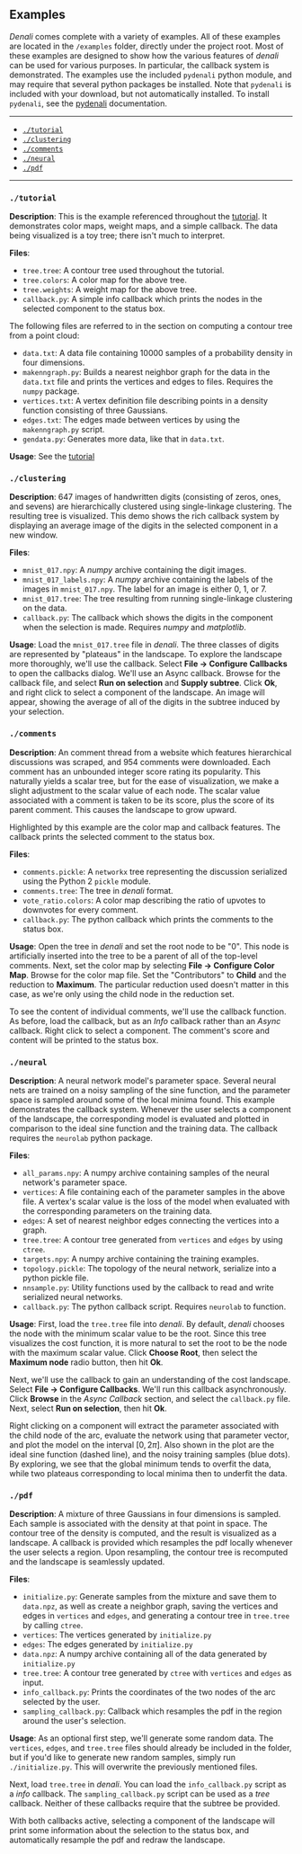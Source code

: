 ## Examples

*Denali* comes complete with a variety of examples. All of these examples are
located in the `/examples` folder, directly under the project root. Most of
these examples are designed to show how the various features of *denali* can be
used for various purposes. In particular, the callback system is demonstrated.
The examples use the included `pydenali` python module, and may require that
several python packages be installed. Note that `pydenali` is included with your
download, but not automatically installed. To install `pydenali`, see the
[pydenali](../pydoc/_build/html/index.html) documentation.

----

- [`./tutorial`](#tutorial)
- [`./clustering`](#clustering)
- [`./comments`](#comments)
- [`./neural`](#neural)
- [`./pdf`](#pdf)

----


### `./tutorial`

**Description**: This is the example referenced throughout the
[tutorial](./tutorial.html). It demonstrates color maps, weight maps, and a
simple callback. The data being visualized is a toy tree; there isn't much to
interpret.


**Files**:

- `tree.tree`: A contour tree used throughout the tutorial.
- `tree.colors`: A color map for the above tree.
- `tree.weights`: A weight map for the above tree.
- `callback.py`: A simple info callback which prints the nodes in the selected
  component to the status box.

The following files are referred to in the section on computing a contour tree
from a point cloud:

- `data.txt`: A data file containing 10000 samples of a probability density in
  four dimensions.
- `makenngraph.py`: Builds a nearest neighbor graph for the data in the
  `data.txt` file and prints the vertices and edges to files. Requires the
  `numpy` package.
- `vertices.txt`: A vertex definition file describing points in a density function
  consisting of three Gaussians.
- `edges.txt`: The edges made between vertices by using the `makenngraph.py`
  script.
- `gendata.py`: Generates more data, like that in `data.txt`.


**Usage**: See the [tutorial](./tutorial)


### `./clustering`

**Description**: 647 images of handwritten digits (consisting of zeros, ones,
and sevens) are hierarchically clustered using single-linkage clustering. The
resulting tree is visualized. This demo shows the rich callback system by
displaying an average image of the digits in the selected component in a new
window.

**Files**:

- `mnist_017.npy`: A *numpy* archive containing the digit images.
- `mnist_017_labels.npy`: A *numpy* archive containing the labels of the images
  in `mnist_017.npy`. The label for an image is either 0, 1, or 7.
- `mnist_017.tree`: The tree resulting from running single-linkage clustering on
  the data.
- `callback.py`: The callback which shows the digits in the component when the
  selection is made. Requires *numpy* and *matplotlib*.

**Usage**: Load the `mnist_017.tree` file in *denali*. The three classes of
digits are represented by "plateaus" in the landscape. To explore the landscape
more thoroughly, we'll use the callback. Select **File → Configure Callbacks**
to open the callbacks dialog. We'll use an Async callback. Browse for the
callback file, and select **Run on selection** and **Supply subtree**. Click
**Ok**, and right click to select a component of the landscape. An image will
appear, showing the average of all of the digits in the subtree induced by your
selection.


### `./comments`

**Description**: An comment thread from a website which features hierarchical
discussions was scraped, and 954 comments were downloaded. Each comment has an
unbounded integer score rating its popularity. This naturally yields a scalar
tree, but for the ease of visualization, we make a slight adjustment to the
scalar value of each node. The scalar value associated with a comment is taken
to be its score, plus the score of its parent comment. This causes the landscape
to grow upward.

Highlighted by this example are the color map and callback features. The
callback prints the selected comment to the status box.

**Files**:

- `comments.pickle`: A `networkx` tree representing the discussion serialized
  using the Python 2 `pickle` module.
- `comments.tree`: The tree in *denali* format.
- `vote_ratio.colors`: A color map describing the ratio of upvotes to downvotes
  for every comment.
- `callback.py`: The python callback which prints the comments to the status
  box.


**Usage**: Open the tree in *denali* and set the root node to be "0". This node
is artificially inserted into the tree to be a parent of all of the top-level
comments. Next, set the color map by selecting **File → Configure Color Map**.
Browse for the color map file. Set the "Contributors" to **Child** and the
reduction to **Maximum**. The particular reduction used doesn't matter in this
case, as we're only using the child node in the reduction set.

To see the content of individual comments, we'll use the callback function. As
before, load the callback, but as an *Info* callback rather than an *Async*
callback. Right click to select a component. The comment's score and content
will be printed to the status box.


### `./neural`

**Description**: A neural network model's parameter space. Several neural nets
are trained on a noisy sampling of the sine function, and the parameter space is
sampled around some of the local minima found. This example demonstrates the
callback system.  Whenever the user selects a component of the landscape, the
corresponding model is evaluated and plotted in comparison to the ideal sine
function and the training data. The callback requires the `neurolab` python
package.

**Files**:

- `all_params.npy`: A numpy archive containing samples of the neural network's
  parameter space.
- `vertices`: A file containing each of the parameter samples in the above file.
  A vertex's scalar value is the loss of the model when evaluated with the
  corresponding parameters on the training data.
- `edges`: A set of nearest neighbor edges connecting the vertices into a graph.
- `tree.tree`: A contour tree generated from `vertices` and `edges` by using
  `ctree`.
- `targets.npy`: A numpy archive containing the training examples.
- `topology.pickle`: The topology of the neural network, serialize into a python
  pickle file.
- `nnsample.py`: Utility functions used by the callback to read and write
  serialized neural networks.
- `callback.py`: The python callback script. Requires `neurolab` to function.


**Usage**: First, load the `tree.tree` file into *denali*. By default, *denali*
chooses the node with the minimum scalar value to be the root. Since this tree
visualizes the cost function, it is more natural to set the root to be the node
with the maximum scalar value. Click **Choose Root**, then select the **Maximum
node** radio button, then hit **Ok**.

Next, we'll use the callback to gain an understanding of the cost landscape.
Select **File → Configure Callbacks**. We'll run this callback asynchronously.
Click **Browse** in the *Async Callback* section, and select the `callback.py`
file. Next, select **Run on selection**, then hit **Ok**.

Right clicking on a component will extract the parameter associated with the
child node of the arc, evaluate the network using that parameter vector, and
plot the model on the interval $[0, 2 \pi]$. Also shown in the plot are the
ideal sine function (dashed line), and the noisy training samples (blue dots).
By exploring, we see that the global minimum tends to overfit the data, while
two plateaus corresponding to local minima then to underfit the data.


### `./pdf`

**Description**: A mixture of three Gaussians in four dimensions is sampled.
Each sample is associated with the density at that point in space. The contour
tree of the density is computed, and the result is visualized as a landscape. A
callback is provided which resamples the pdf locally whenever the user selects a
region. Upon resampling, the contour tree is recomputed and the landscape is
seamlessly updated.

**Files**: 

- `initialize.py`: Generate samples from the mixture and save them to
  `data.npz`, as well as create a neighbor graph, saving the vertices and edges
  in `vertices` and `edges`, and generating a contour tree in `tree.tree` by
  calling `ctree`.
- `vertices`: The vertices generated by `initialize.py`
- `edges`: The edges generated by `initialize.py`
- `data.npz`: A numpy archive containing all of the data generated by
  `initialize.py`
- `tree.tree`: A contour tree generated by `ctree` with `vertices` and `edges`
  as input.
- `info_callback.py`: Prints the coordinates of the two nodes of the arc
  selected by the user.
- `sampling_callback.py`: Callback which resamples the pdf in the region around
  the user's selection.

**Usage**: As an optional first step, we'll generate some random data. The
`vertices`, `edges`, and `tree.tree` files should already be included in the
folder, but if you'd like to generate new random samples, simply run
`./initialize.py`. This will overwrite the previously mentioned files.

Next, load `tree.tree` in *denali*. You can load the `info_callback.py` script
as a *info* callback. The `sampling_callback.py` script can be used as a *tree*
callback. Neither of these callbacks require that the subtree be provided.

With both callbacks active, selecting a component of the landscape will print
some information about the selection to the status box, and automatically
resample the pdf and redraw the landscape.

